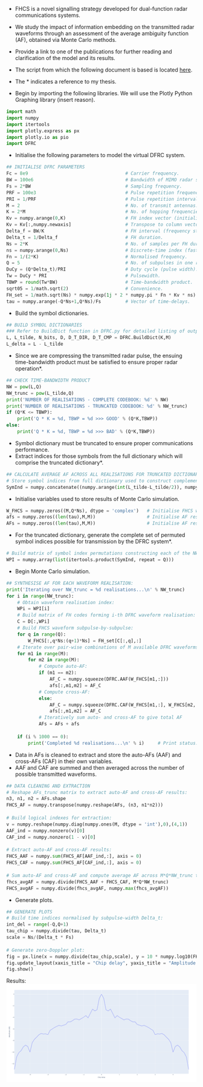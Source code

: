 - FHCS is a novel signalling strategy developed for dual-function radar communications systems.
- We study the impact of information embedding on the transmitted radar waveforms through an assessment of the average ambiguity function (AF), obtained via Monte Carlo methods.
- Provide a link to one of the publications for further reading and clarification of the model and its results.
- The script from which the following document is based is located [here](https://github.com/WilliamBaxter417/Portfolio/blob/main/Dynamic%20Programming%20%26%20Algorithm%20Design/Radar%20Performance%20Analysis/avgAF.py).
- The \* indicates a reference to my thesis. <br>

- Begin by importing the following libraries. We will use the Plotly Python Graphing library (insert reason). <br>
```python
import math
import numpy
import itertools
import plotly.express as px
import plotly.io as pio
import DFRC
```
- Initialise the following parameters to model the virtual DFRC system. <br>
```python
## INITIALISE DFRC PARAMETERS
Fc = 8e9                                    # Carrier frequency.
BW = 100e6                                  # Bandwidth of MIMO radar system.
Fs = 2*BW                                   # Sampling frequency.
PRF = 100e3                                 # Pulse repetition frequency.
PRI = 1/PRF                                 # Pulse repetition interval.
M = 2                                       # No. of transmit antennas.
K = 2*M                                     # No. of hopping frequencies. Note that Q<=K. The maximum number of subpulses is when Q=K.
Kv = numpy.arange(0,K)                      # FH index vector (initialised as row vector).
Kv = Kv[:,numpy.newaxis]                    # Transpose to column vector.
Delta_f = BW/K                              # FH interval (frequency step).
Delta_t = 1/Delta_f                         # FH duration.
Ns = 2*K                                    # No. of samples per FH duration.
ns = numpy.arange(0,Ns)                     # Discrete-time index (fast-time).
Fn = 1/(2*K)                                # Normalised frequency.
Q = 5                                       # No. of subpulses in one radar pulse.
DuCy = (Q*Delta_t)/PRI                      # Duty cycle (pulse width).
Tw = DuCy * PRI                             # Pulsewidth.
TBWP = round(Tw*BW)                         # Time-bandwidth product.
sqrt05 = 1/math.sqrt(2)                     # Convenience.
FH_set = 1/math.sqrt(Ns) * numpy.exp(1j * 2 * numpy.pi * Fn * Kv * ns)  # Generate (K x ns) matrix of hopping frequencies.
tau = numpy.arange(-Q*Ns+1,Q*Ns)/Fs         # Vector of time-delays.
```

- Build the symbol dictionaries.
```python
## BUILD SYMBOL DICTIONARIES
### Refer to BuildDict function in DFRC.py for detailed listing of output variables.
L, L_tilde, N_bits, D, D_T_DIR, D_T_CMP = DFRC.BuildDict(K,M)
L_delta = L - L_tilde
```

- Since we are compressing the transmitted radar pulse, the ensuing time-bandwidth product must be satisfied to ensure proper radar operation\*.
```python
## CHECK TIME-BANDWIDTH PRODUCT
NW = pow(L,Q)
NW_trunc = pow(L_tilde,Q)
print('NUMBER OF REALISATIONS - COMPLETE CODEBOOK: %d' % NW)
print('NUMBER OF REALISATIONS - TRUNCATED CODEBOOK: %d' % NW_trunc)
if (Q*K <= TBWP):
    print('Q * K = %d, TBWP = %d >>> GOOD' % (Q*K,TBWP))
else:
    print('Q * K = %d, TBWP = %d >>> BAD' % (Q*K,TBWP))
```

- Symbol dictionary must be truncated to ensure proper communications performance.
- Extract indices for those symbols from the full dictionary which will comprise the truncated dictionary\*.
```python
## CALCULATE AVERAGE AF ACROSS ALL REALISATIONS FOR TRUNCATED DICTIONARY
# Store symbol indices from full dictionary used to construct complementarily truncated dictionary:
SymInd = numpy.concatenate((numpy.arange(int(L_tilde-L_tilde/2)), numpy.arange(int(L_tilde - L_tilde/2 + L_delta),L)))
```

- Initialise variables used to store results of Monte Carlo simulation.
```python
W_FHCS = numpy.zeros((M,Q*Ns), dtype = 'complex')   # Initialise FHCS waveform realisation.
afs = numpy.zeros((len(tau),M,M))                   # Initialise AF results matrix.
AFs = numpy.zeros((len(tau),M,M))                   # Initialise AF results matrix.
```

- For the truncated dictionary, generate the complete set of permuted symbol indices possible for transmission by the DFRC system\*.
```python
# Build matrix of symbol index permutations constructing each of the NW_trunc realisations:
WPI = numpy.array(list(itertools.product(SymInd, repeat = Q)))
```

- Begin Monte Carlo simulation.
```python
## SYNTHESISE AF FOR EACH WAVEFORM REALISATION:
print('Iterating over NW_trunc = %d realisations...\n' % NW_trunc)
for i in range(NW_trunc):
    # Obtain waveform realisation index:
    WPi = WPI[i]
    # Build matrix of FH codes forming i-th DFRC waveform realisation:
    C = D[:,WPi]
    # Build FHCS waveform subpulse-by-subpulse:
    for q in range(Q):
        W_FHCS[:,q*Ns:(q+1)*Ns] = FH_set[C[:,q],:]
    # Iterate over pair-wise combinations of M available DFRC waveforms:
    for m1 in range(M):
        for m2 in range(M):
            # Compute auto-AF:
            if (m1 == m2):
                AF_C = numpy.squeeze(DFRC.AAF(W_FHCS[m1,:]))
                afs[:,m1,m2] = AF_C
            # Compute cross-AF:
            else:
                AF_C = numpy.squeeze(DFRC.CAF(W_FHCS[m1,:], W_FHCS[m2,:]))
                afs[:,m1,m2] = AF_C
            # Iteratively sum auto- and cross-AF to give total AF
            AFs = AFs + afs

    if (i % 1000 == 0):
        print('Completed %d realisations...\n' % i)     # Print status.
```

- Data in AFs is cleaned to extract and store the auto-AFs (AAF) and cross-AFs (CAF) in their own variables.
- AAF and CAF are summed and then averaged across the number of possible transmitted waveforms.
```python
## DATA CLEANING AND EXTRACTION
# Reshape AFs_trunc matrix to extract auto-AF and cross-AF results:
n3, n1, n2 = AFs.shape
FHCS_AF = numpy.transpose(numpy.reshape(AFs, (n3, n1*n2)))

# Build logical indexes for extraction:
v = numpy.reshape(numpy.diag(numpy.ones(M, dtype = 'int'),0),(4,1))
AAF_ind = numpy.nonzero(v)[0]
CAF_ind = numpy.nonzero(1 - v)[0]

# Extract auto-AF and cross-AF results:
FHCS_AAF = numpy.sum(FHCS_AF[AAF_ind,:], axis = 0)
FHCS_CAF = numpy.sum(FHCS_AF[CAF_ind,:], axis = 0)

# Sum auto-AF and cross-AF and compute average AF across M*Q*NW_trunc total waveforms:
fhcs_avgAF = numpy.divide(FHCS_AAF + FHCS_CAF, M*Q*NW_trunc)
FHCS_avgAF = numpy.divide(fhcs_avgAF, numpy.max(fhcs_avgAF))
```

- Generate plots.
```python
## GENERATE PLOTS
# Build time indices normalised by subpulse-width Delta_t:
int_del = range(-Q,Q+1)
tau_chip = numpy.divide(tau, Delta_t)
scale = Ns/(Delta_t * Fs)

# Generate zero-Doppler plot:
fig = px.line(x = numpy.divide(tau_chip,scale), y = 10 * numpy.log10(FHCS_avgAF))
fig.update_layout(xaxis_title = "Chip delay", yaxis_title = "Amplitude (dB)")
fig.show()
```

Results:
![avgAF](https://github.com/WilliamBaxter417/Portfolio/blob/main/Dynamic%20Programming%20%26%20Algorithm%20Design/Radar%20Performance%20Analysis/avgAF.png)








